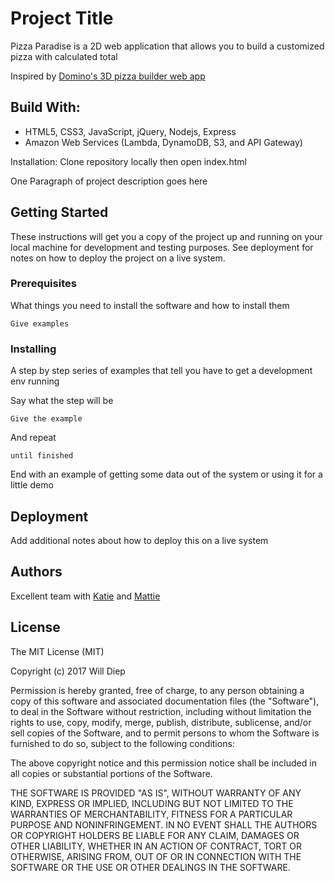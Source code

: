 # Project Title
Pizza Paradise is a 2D web application that allows you to build a customized pizza with calculated total

Inspired by [Domino's 3D pizza builder web app](https://www.eater.com/2014/4/25/6235513/dominos-new-ipad-app-features-a-3d-pizza-builder)

## Build With:
* HTML5, CSS3, JavaScript, jQuery, Nodejs, Express
* Amazon Web Services (Lambda, DynamoDB, S3, and API Gateway)

Installation:
Clone repository locally then open index.html





One Paragraph of project description goes here

## Getting Started

These instructions will get you a copy of the project up and running on your local machine for development and testing purposes. See deployment for notes on how to deploy the project on a live system.

### Prerequisites

What things you need to install the software and how to install them

```
Give examples
```

### Installing

A step by step series of examples that tell you have to get a development env running

Say what the step will be

```
Give the example
```

And repeat

```
until finished
```

End with an example of getting some data out of the system or using it for a little demo


## Deployment

Add additional notes about how to deploy this on a live system

## Authors

Excellent team with [Katie](https://github.com/kroeders) and [Mattie](https://github.com/socialmediamaven)

## License

The MIT License (MIT)

Copyright (c) 2017 Will Diep

Permission is hereby granted, free of charge, to any person obtaining a copy of this software and associated documentation files (the "Software"), to deal in the Software without restriction, including without limitation the rights to use, copy, modify, merge, publish, distribute, sublicense, and/or sell copies of the Software, and to permit persons to whom the Software is furnished to do so, subject to the following conditions:

The above copyright notice and this permission notice shall be included in all copies or substantial portions of the Software.

THE SOFTWARE IS PROVIDED "AS IS", WITHOUT WARRANTY OF ANY KIND, EXPRESS OR IMPLIED, INCLUDING BUT NOT LIMITED TO THE WARRANTIES OF MERCHANTABILITY, FITNESS FOR A PARTICULAR PURPOSE AND NONINFRINGEMENT. IN NO EVENT SHALL THE AUTHORS OR COPYRIGHT HOLDERS BE LIABLE FOR ANY CLAIM, DAMAGES OR OTHER LIABILITY, WHETHER IN AN ACTION OF CONTRACT, TORT OR OTHERWISE, ARISING FROM, OUT OF OR IN CONNECTION WITH THE SOFTWARE OR THE USE OR OTHER DEALINGS IN THE SOFTWARE.
